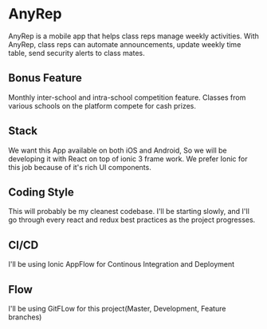 # AnyRep

AnyRep is a mobile app that helps class reps manage weekly activities.
With AnyRep, class reps can automate announcements, update weekly time table, send security alerts to class mates.

## Bonus Feature
 
Monthly inter-school and intra-school competition feature. Classes from various schools on the platform compete for cash prizes.

## Stack

We want this App available on both iOS and Android, So we will be developing it with React on top of ionic 3 frame work. We prefer Ionic for this job because of it's rich UI components. 

## Coding Style
This will probably be my cleanest codebase. I'll be starting slowly, and I'll go through every react and redux best practices as the project progresses.

## CI/CD
I'll be using Ionic AppFlow for Continous Integration and Deployment

## Flow

I'll be using GitFLow for this project(Master, Development, Feature branches)
